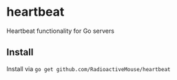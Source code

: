 heartbeat
=========

Heartbeat functionality for Go servers

## Install
Install via `go get github.com/RadioactiveMouse/heartbeat`
